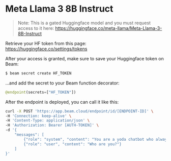 # Meta Llama 3 8B Instruct

> Note: This is a gated Huggingface model and you must request access to it here: https://huggingface.co/meta-llama/Meta-Llama-3-8B-Instruct

Retrieve your HF token from this page: https://huggingface.co/settings/tokens

After your access is granted, make sure to save your Huggingface token on Beam:

```sh
$ beam secret create HF_TOKEN
```

...and add the secret to your Beam function decorator:

```python
@endpoint(secrets=["HF_TOKEN"])
```

After the endpoint is deployed, you can call it like this:

```sh
curl -X POST 'https://app.beam.cloud/endpoint/id/[ENDPOINT-ID]' \
-H 'Connection: keep-alive' \
-H 'Content-Type: application/json' \
-H 'Authorization: Bearer [AUTH-TOKEN]' \
-d '{
    "messages": [
        {"role": "system", "content": "You are a yoda chatbot who always responds in yoda speak!"},
        {"role": "user", "content": "Who are you?"}
    ]
}'
```
